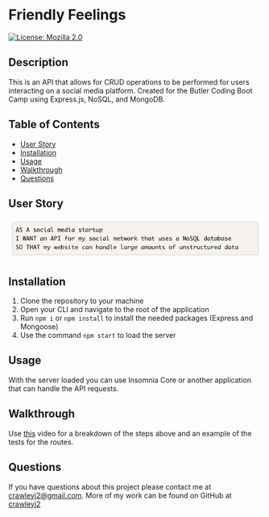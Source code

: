 # Friendly Feelings

[![License: Mozilla 2.0](https://img.shields.io/badge/License-Mozilla%202.0-blue.svg)](https://opensource.org/licenses/MPL-2.0)

## Description

This is an API that allows for CRUD operations to be performed for users interacting on a social media platform. Created for the Butler Coding Boot Camp using Express.js, NoSQL, and MongoDB.

## Table of Contents

  * [User Story](#user)  
  * [Installation](#installation)
  * [Usage](#usage)
  * [Walkthrough](#walkthrough)
  * [Questions](#questions)

## User Story

![User Story](./public/images/User_Story.png)

## Installation

1. Clone the repository to your machine
2. Open your CLI and navigate to the root of the application
3. Run `npm i` or `npm install` to install the needed packages (Express and Mongoose)
4. Use the command `npm start` to load the server

## Usage

With the server loaded you can use Insomnia Core or another application that can handle the API requests. 

## Walkthrough 

Use [this](https://drive.google.com/file/d/11G13rODcVSgYpGVjV0apOfHmqZt20CK7/view?usp=sharing) video for a breakdown of the steps above and an example of the tests for the routes.

## Questions

  If you have questions about this project please contact me at [crawleyj2@gmail.com](mailto:crawleyj2@gmail.com).
  More of my work can be found on GitHub at [crawleyj2](https://github.com/crawleyj2)